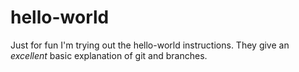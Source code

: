 # hello-world
Just for fun I'm trying out the hello-world instructions.  They give an *excellent* basic explanation of git and branches.
